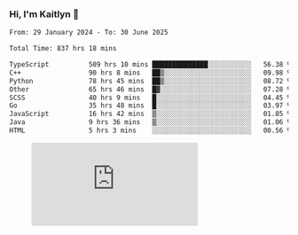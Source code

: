 ### Hi, I'm Kaitlyn 👋
<!--START_SECTION:waka-->

```txt
From: 29 January 2024 - To: 30 June 2025

Total Time: 837 hrs 18 mins

TypeScript          509 hrs 10 mins ██████████████░░░░░░░░░░░   56.38 %
C++                 90 hrs 8 mins   ██▒░░░░░░░░░░░░░░░░░░░░░░   09.98 %
Python              78 hrs 45 mins  ██▒░░░░░░░░░░░░░░░░░░░░░░   08.72 %
Other               65 hrs 46 mins  █▓░░░░░░░░░░░░░░░░░░░░░░░   07.28 %
SCSS                40 hrs 9 mins   █░░░░░░░░░░░░░░░░░░░░░░░░   04.45 %
Go                  35 hrs 48 mins  █░░░░░░░░░░░░░░░░░░░░░░░░   03.97 %
JavaScript          16 hrs 42 mins  ▒░░░░░░░░░░░░░░░░░░░░░░░░   01.85 %
Java                9 hrs 36 mins   ▒░░░░░░░░░░░░░░░░░░░░░░░░   01.06 %
HTML                5 hrs 3 mins    ░░░░░░░░░░░░░░░░░░░░░░░░░   00.56 %
```

<!--END_SECTION:waka-->

<figure><embed src="https://wakatime.com/share/@018d58bc-3d22-46c9-b2d7-4ed36fb8172d/243b5d9b-77cd-4133-89ff-dcc8f225fa18.svg"></embed></figure>
